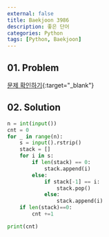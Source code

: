 ```yaml
---
external: false
title: Baekjoon 3986
description: 좋은 단어
categories: Python
tags: [Python, Baekjoon]
---
```


## 01. Problem

[문제 확인하기](https://www.acmicpc.net/problem/3986){:target="_blank"}

## 02. Solution

```Python
n = int(input())
cnt = 0
for _ in range(n):
    s = input().rstrip()
    stack = []
    for i in s:
        if len(stack) == 0:
            stack.append(i)
        else:
            if stack[-1] == i:
                stack.pop()
            else:
                stack.append(i)
    if len(stack)==0:
        cnt +=1

print(cnt)
```
